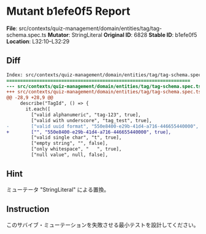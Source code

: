 # Mutant b1efe0f5 Report

**File**: src/contexts/quiz-management/domain/entities/tag/tag-schema.spec.ts
**Mutator**: StringLiteral
**Original ID**: 6828
**Stable ID**: b1efe0f5
**Location**: L32:10–L32:29

## Diff

```diff
Index: src/contexts/quiz-management/domain/entities/tag/tag-schema.spec.ts
===================================================================
--- src/contexts/quiz-management/domain/entities/tag/tag-schema.spec.ts	original
+++ src/contexts/quiz-management/domain/entities/tag/tag-schema.spec.ts	mutated #6828
@@ -28,9 +28,9 @@
     describe("TagId", () => {
       it.each([
         ["valid alphanumeric", "tag-123", true],
         ["valid with underscore", "tag_test", true],
-        ["valid uuid format", "550e8400-e29b-41d4-a716-446655440000", true],
+        ["", "550e8400-e29b-41d4-a716-446655440000", true],
         ["valid single char", "t", true],
         ["empty string", "", false],
         ["only whitespace", "   ", true],
         ["null value", null, false],
```

## Hint

ミューテータ "StringLiteral" による置換。

## Instruction

このサバイブ・ミューテーションを失敗させる最小テストを設計してください。
